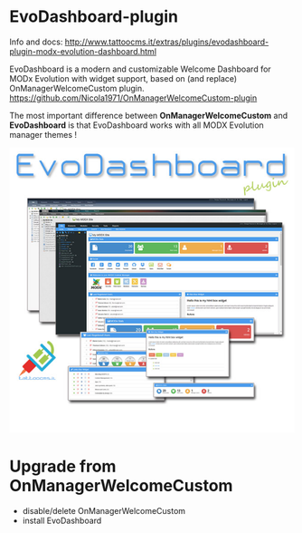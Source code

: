 EvoDashboard-plugin
===================
Info and docs: http://www.tattoocms.it/extras/plugins/evodashboard-plugin-modx-evolution-dashboard.html

EvoDashboard is a modern and customizable Welcome Dashboard for MODx Evolution with widget support, based on (and replace)  OnManagerWelcomeCustom  plugin. https://github.com/Nicola1971/OnManagerWelcomeCustom-plugin

The most important difference between **OnManagerWelcomeCustom** and **EvoDashboard** is that EvoDashboard works with all MODX Evolution manager themes !

![evodashboard](https://raw.githubusercontent.com/Nicola1971/training-materials/master/Images/evodashboard.jpg)

# Upgrade from OnManagerWelcomeCustom

* disable/delete OnManagerWelcomeCustom
* install EvoDashboard 
